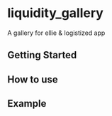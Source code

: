 # liquidity_gallery

A gallery for ellie & logistized app

## Getting Started

## How to use

## Example
